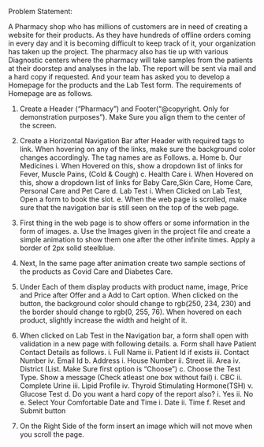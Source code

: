 Problem Statement:  

A Pharmacy shop who has millions of customers are in need of creating a website for their products. As they have hundreds of offline orders coming in every day and it is becoming difficult to keep track of it, your organization has taken up the project. The pharmacy also has tie up with various Diagnostic centers where the pharmacy will take samples from the patients at their doorstep and analyses in the lab. The report will be sent via mail and a hard copy if requested. And your team has asked you to develop a Homepage for the products and the Lab Test form. The requirements of Homepage are as follows.

1.	Create a Header (“Pharmacy”) and Footer(“@copyright. Only for demonstration purposes”). Make Sure you align them to the center of the screen.
  
2.	Create a Horizontal Navigation Bar after Header with required tags to link. When hovering on any of the links, make sure the background color changes accordingly. The tag names are as Follows. 
  a.	Home
  b.	Our Medicines
      i.	When Hovered on this, show a dropdown list of links for Fever, Muscle Pains, (Cold & Cough)
  c.	Health Care
      i.	When Hovered on this, show a dropdown list of links for Baby Care,Skin Care, Home Care, Personal Care and Pet Care
  d.	Lab Test
  i.	When Clicked on Lab Test, Open a form to book the slot.
  e.	When the web page is scrolled, make sure that the navigation bar is still seen on the top of the web page.

3.	First thing in the web page is to show offers or some information in the form of images.
  a.	Use the Images given in the project file and create a simple animation to show them one after the other infinite times. Apply a border of 2px solid steelblue. 
 
4.	Next, In the same page after animation create two sample sections of the products as Covid Care and Diabetes Care.
  
5.	Under Each of them display products with product name, image, Price and Price after Offer and a Add to Cart option. When clicked on the button, the background color should change to rgb(250, 234, 230) and the border should change to rgb(0, 255, 76). When hovered on each product, slightly increase the width and height of it.
 
6.	When clicked on Lab Test in the Navigation bar, a form shall open with validation in a new page with following details.
  a.	Form shall have Patient Contact Details as follows.	
        i.	Full Name
        ii.	Patient Id if exists
        iii.	Contact Number
        iv.	Email Id
  b.	Address
        i.	House Number
        ii.	Street
        iii.	Area
        iv.	District (List. Make Sure first option is “Choose”)
  c.	Choose the Test Type. Show a message (Check atleast one box without fail)
        i.	CBC
        ii.	Complete Urine
        iii.	Lipid Profile
        iv.	Thyroid Stimulating Hormone(TSH)
        v.	Glucose Test
  d.	Do you want a hard copy of the report also?
        i.	Yes
        ii.	No
  e.	Select Your Comfortable Date and Time
        i.	Date 
        ii.	Time
  f.	Reset and Submit button

7.	On the Right Side of the form insert an image which will not move when you scroll the page.
 

